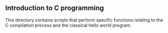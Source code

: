 ## Introduction to C programming

This directory contains scripts that perform specific functions relating to the C compilation process and the classical hello world program.
